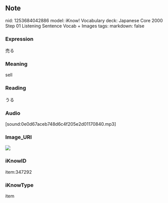 ## Note
nid: 1253684042886
model: iKnow! Vocabulary
deck: Japanese Core 2000 Step 01 Listening Sentence Vocab + Images
tags: 
markdown: false

### Expression
売る

### Meaning
sell

### Reading
うる

### Audio
[sound:0e0d67aceb748d6c4f205e2d01170840.mp3]

### Image_URI
<!DOCTYPE html>
<title></title>
<img src="e5797eb462b867d64e20a7df8c754047.jpg">



### iKnowID
item:347292

### iKnowType
item
